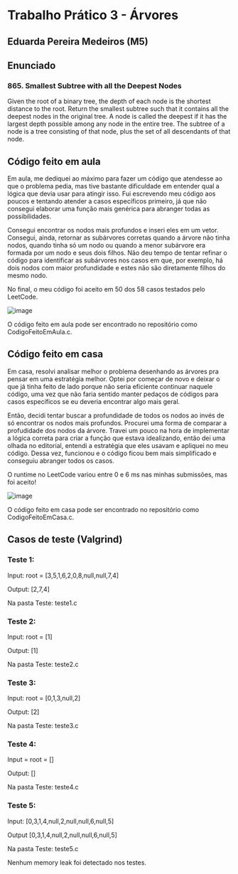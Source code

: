 # Trabalho Prático 3 - Árvores
## Eduarda Pereira Medeiros (M5)


## Enunciado
### 865. Smallest Subtree with all the Deepest Nodes

Given the root of a binary tree, the depth of each node is the shortest distance to the root.
Return the smallest subtree such that it contains all the deepest nodes in the original tree.
A node is called the deepest if it has the largest depth possible among any node in the entire tree.
The subtree of a node is a tree consisting of that node, plus the set of all descendants of that node.

## Código feito em aula 

Em aula, me dediquei ao máximo para fazer um código que atendesse ao que o problema pedia, mas tive bastante dificuldade em entender qual a lógica que devia usar para atingir isso. Fui escrevendo meu código aos poucos e tentando atender a casos específicos primeiro, já que não consegui elaborar uma função mais genérica para abranger todas as possibilidades.

Consegui encontrar os nodos mais profundos e inseri eles em um vetor. Consegui, ainda, retornar as subárvores corretas quando a árvore não tinha nodos, quando tinha só um nodo ou quando a menor subárvore era formada por um nodo e seus dois filhos. Não deu tempo de tentar refinar o código para identificar as subárvores nos casos em que, por exemplo, há dois nodos com maior profundidade e estes não são diretamente filhos do mesmo nodo.

No final, o meu código foi aceito em 50 dos 58 casos testados pelo LeetCode.

![image](https://github.com/user-attachments/assets/bd5a2329-a491-4438-a7b9-61139f2f362f)

O código feito em aula pode ser encontrado no repositório como CodigoFeitoEmAula.c.

## Código feito em casa

Em casa, resolvi analisar melhor o problema desenhando as árvores pra pensar em uma estratégia melhor. Optei por começar de novo e deixar o que já tinha feito de lado porque não seria eficiente continuar naquele código, uma vez que não faria sentido manter pedaços de códigos para casos específicos se eu deveria encontrar algo mais geral.

Então, decidi tentar buscar a profundidade de todos os nodos ao invés de só encontrar os nodos mais profundos. Procurei uma forma de comparar a profudidade dos nodos da árvore. Travei um pouco na hora de implementar a lógica correta para criar a função que estava idealizando, então dei uma olhada no editorial, entendi a estratégia que eles usavam e apliquei no meu código. Dessa vez, funcionou e o código ficou bem mais simplificado e conseguiu abranger todos os casos.

O runtime no LeetCode variou entre 0 e 6 ms nas minhas submissões, mas foi aceito!

![image](https://github.com/user-attachments/assets/f1fb0157-a5d6-47b8-b2c9-c29cf3cd1b46)

O código feito em casa pode ser encontrado no repositório como CodigoFeitoEmCasa.c.

## Casos de teste (Valgrind)

### Teste 1:

Input: root = [3,5,1,6,2,0,8,null,null,7,4]

Output: [2,7,4]

Na pasta Teste: teste1.c

### Teste 2:

Input: root = [1]

Output: [1]

Na pasta Teste: teste2.c

### Teste 3:

Input: root = [0,1,3,null,2]

Output: [2]

Na pasta Teste: teste3.c

### Teste 4:

Input = root = []

Output: []

Na pasta Teste: teste4.c


### Teste 5:

Input: [0,3,1,4,null,2,null,null,6,null,5]

Output [0,3,1,4,null,2,null,null,6,null,5]

Na pasta Teste: teste5.c


Nenhum memory leak foi detectado nos testes.
